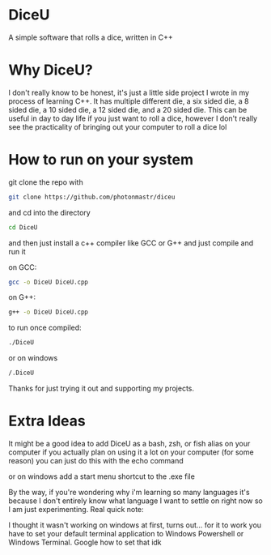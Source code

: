 # DiceU
A simple software that rolls a dice, written in C++

<h1>Why DiceU?</h1>
<p>I don't really know to be honest, it's just a little side project I wrote in my process of learning C++. It has multiple different die,
a six sided die, a 8 sided die, a 10 sided die, a 12 sided die, and a 20 sided die. This can be useful in day to day life if you just want to roll a dice, however I don't really see the practicality of bringing out your computer to roll a dice lol</p>

<h1>How to run on your system</h1>
git clone the repo with

```sh
git clone https://github.com/photonmastr/diceu
```
and cd into the directory

```sh 
cd DiceU
```

and then just install a c++ compiler like GCC or G++ and just compile and run it

on GCC:

```sh
gcc -o DiceU DiceU.cpp
```

on G++:

```sh
g++ -o DiceU DiceU.cpp
```

to run once compiled:

```sh
./DiceU
```

or on windows

```sh
/.DiceU
```

Thanks for just trying it out and supporting my projects.

<h1>Extra Ideas</h1>
<p>It might be a good idea to add DiceU as a bash, zsh, or fish alias on your computer if you actually plan on using it a lot on your computer (for some reason) you can just do this with the echo command</p> 
<p>or on windows add a start menu shortcut to the .exe file<p>




By the way, if you're wondering why i'm learning so many languages it's because I don't entirely know what language I want to settle on right now so I am just experimenting.
Real quick note:

I thought it wasn't working on windows at first, turns out... for it to work you have to set your default terminal application to Windows Powershell or Windows Terminal. Google how to set that idk
